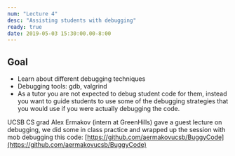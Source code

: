```yaml
---
num: "Lecture 4"
desc: "Assisting students with debugging"
ready: true
date: 2019-05-03 15:30:00.00-8:00
---
```


## Goal
* Learn about different debugging techniques
* Debugging tools: gdb, valgrind
* As a tutor you are not expected to debug student code for them, instead you want to guide students to use some of the debugging strategies that you would use if you were actually debugging the code.

UCSB CS grad Alex Ermakov (intern at GreenHills) gave a guest lecture on debugging, we did some in class practice and wrapped up the session with mob debugging this code:
[https://github.com/aermakovucsb/BuggyCode](https://github.com/aermakovucsb/BuggyCode)





